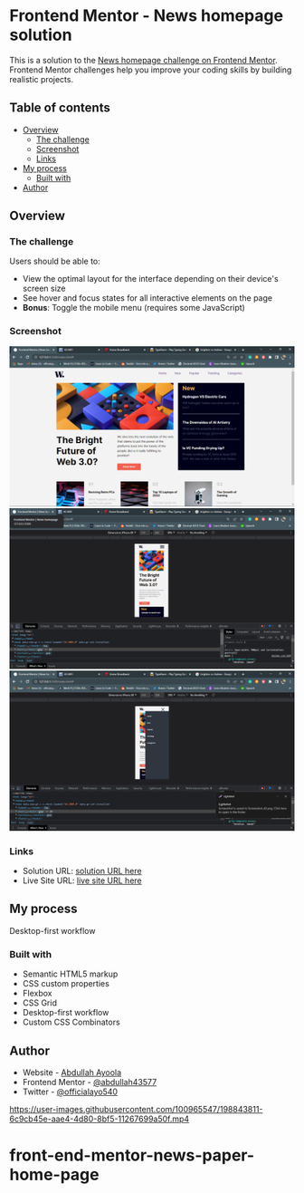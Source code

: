 # Frontend Mentor - News homepage solution

This is a solution to the [News homepage challenge on Frontend Mentor](https://www.frontendmentor.io/challenges/news-homepage-H6SWTa1MFl). Frontend Mentor challenges help you improve your coding skills by building realistic projects.

## Table of contents

- [Overview](#overview)
  - [The challenge](#the-challenge)
  - [Screenshot](#screenshot)
  - [Links](#links)
- [My process](#my-process)
  - [Built with](#built-with)
- [Author](#author)

## Overview

### The challenge

Users should be able to:

- View the optimal layout for the interface depending on their device's screen size
- See hover and focus states for all interactive elements on the page
- **Bonus**: Toggle the mobile menu (requires some JavaScript)

### Screenshot

![Screenshot of desktop](./design/Screenshot_41.png)
![Screenshot of mobile](./design/Screenshot_42.png)
![Screenshot of mobile2](./design/Screenshot_43.png)

### Links

- Solution URL: [solution URL here](https://www.frontendmentor.io/solutions/responsive-news-homepage-built-using-css-grid-and-javascript-QlnvpcEP_Z)
- Live Site URL: [live site URL here](https://news-homepagemain.netlify.app/)

## My process

Desktop-first workflow

### Built with

- Semantic HTML5 markup
- CSS custom properties
- Flexbox
- CSS Grid
- Desktop-first workflow
- Custom CSS Combinators

## Author

- Website - [Abdullah Ayoola](https://github.com/abdullah43577)
- Frontend Mentor - [@abdullah43577](https://www.frontendmentor.io/profile/abdullah43577)
- Twitter - [@officialayo540](https://twitter.com/officialayo540)

https://user-images.githubusercontent.com/100965547/198843811-6c9cb45e-aae4-4d80-8bf5-11267699a50f.mp4
# front-end-mentor-news-paper-home-page
